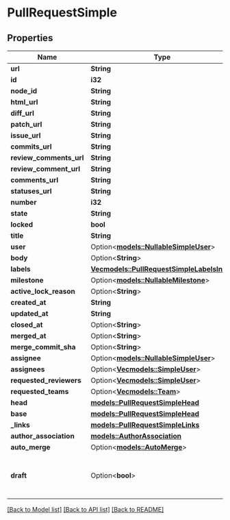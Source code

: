 # PullRequestSimple

## Properties

Name | Type | Description | Notes
------------ | ------------- | ------------- | -------------
**url** | **String** |  | 
**id** | **i32** |  | 
**node_id** | **String** |  | 
**html_url** | **String** |  | 
**diff_url** | **String** |  | 
**patch_url** | **String** |  | 
**issue_url** | **String** |  | 
**commits_url** | **String** |  | 
**review_comments_url** | **String** |  | 
**review_comment_url** | **String** |  | 
**comments_url** | **String** |  | 
**statuses_url** | **String** |  | 
**number** | **i32** |  | 
**state** | **String** |  | 
**locked** | **bool** |  | 
**title** | **String** |  | 
**user** | Option<[**models::NullableSimpleUser**](nullable-simple-user.md)> |  | 
**body** | Option<**String**> |  | 
**labels** | [**Vec<models::PullRequestSimpleLabelsInner>**](pull_request_simple_labels_inner.md) |  | 
**milestone** | Option<[**models::NullableMilestone**](nullable-milestone.md)> |  | 
**active_lock_reason** | Option<**String**> |  | [optional]
**created_at** | **String** |  | 
**updated_at** | **String** |  | 
**closed_at** | Option<**String**> |  | 
**merged_at** | Option<**String**> |  | 
**merge_commit_sha** | Option<**String**> |  | 
**assignee** | Option<[**models::NullableSimpleUser**](nullable-simple-user.md)> |  | 
**assignees** | Option<[**Vec<models::SimpleUser>**](simple-user.md)> |  | [optional]
**requested_reviewers** | Option<[**Vec<models::SimpleUser>**](simple-user.md)> |  | [optional]
**requested_teams** | Option<[**Vec<models::Team>**](team.md)> |  | [optional]
**head** | [**models::PullRequestSimpleHead**](pull_request_simple_head.md) |  | 
**base** | [**models::PullRequestSimpleHead**](pull_request_simple_head.md) |  | 
**_links** | [**models::PullRequestSimpleLinks**](pull_request_simple__links.md) |  | 
**author_association** | [**models::AuthorAssociation**](author-association.md) |  | 
**auto_merge** | Option<[**models::AutoMerge**](auto-merge.md)> |  | 
**draft** | Option<**bool**> | Indicates whether or not the pull request is a draft. | [optional]

[[Back to Model list]](../README.md#documentation-for-models) [[Back to API list]](../README.md#documentation-for-api-endpoints) [[Back to README]](../README.md)


